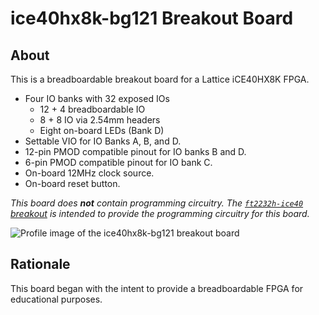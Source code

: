 # ice40hx8k-bg121 Breakout Board

## About

This is a breadboardable breakout board for a Lattice iCE40HX8K FPGA.

* Four IO banks with 32 exposed IOs
  * 12 + 4 breadboardable IO
  * 8 + 8 IO via 2.54mm headers
  * Eight on-board LEDs (Bank D)
* Settable VIO for IO Banks A, B, and D.
* 12-pin PMOD compatible pinout for IO banks B and D.
* 6-pin PMOD compatible pinout for IO bank C.
* On-board 12MHz clock source.
* On-board reset button.

*This board does **not** contain programming circuitry. The [`ft2232h-ice40` breakout](https://github.com/jkiv/kicad-breakouts/tree/main/boards/ft2232h-ice40) is intended to provide the programming circuitry for this board.*

![Profile image of the ice40hx8k-bg121 breakout board](https://raw.githubusercontent.com/jkiv/kicad-breakouts/main/boards/ice40hx8k-bg121/images/ice40hx8k-bg121_profile.png)

## Rationale

This board began with the intent to provide a breadboardable FPGA for educational purposes.